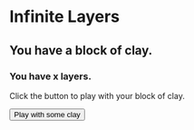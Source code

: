 # Infinite Layers
## You have a block of clay.
### You have x layers.
<p>Click the button to play with your block of clay.</p>

<!--change to a variable, that once you click once, changes the text (story stuff here too, maybe? change block of clay to varMat (material) so it's consistent.--->

<button id="double-button">
  Play with some clay
</button> <!-- can be changed --->

<script> 
 
  var button = document.getElementById("double-button");
  var onButtonClick = function() {
    clickerButton.textContent += "Clicked";
  clickerButton.addEventListener("click", onButtonClick);
  }

  </script>
  
